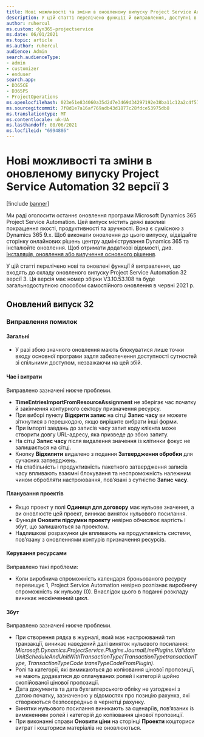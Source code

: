 ```yaml
---
title: Нові можливості та зміни в оновленому випуску Project Service Automation 32 версії 3
description: У цій статті перелічено функції й виправлення, доступні в оновленому випуску Project Service Automation 32, версії 3.
author: ruhercul
ms.custom: dyn365-projectservice
ms.date: 06/01/2021
ms.topic: article
ms.author: ruhercul
audience: Admin
search.audienceType:
- admin
- customizer
- enduser
search.app:
- D365CE
- D365PS
- ProjectOperations
ms.openlocfilehash: 023e51e834060a35d2d7e3469d34297192e38ba11c12a2c4f57424213aba44ba
ms.sourcegitcommit: 7f8d1e7a16af769adb43d1877c28fdce53975db8
ms.translationtype: MT
ms.contentlocale: uk-UA
ms.lasthandoff: 08/06/2021
ms.locfileid: "6994886"
---
```

# <a name="whats-new-or-changed-in-project-service-automation-update-release-32-v3"></a>Нові можливості та зміни в оновленому випуску Project Service Automation 32 версії 3

[!include [banner](../includes/psa-now-project-operations.md)]

Ми раді оголосити останнє оновлення програми Microsoft Dynamics 365 Project Service Automation. Цей випуск містить деякі важливі покращення якості, продуктивності та зручності. Вона є сумісною з Dynamics 365 9.x. Щоб виконати оновлення до цього випуску, відвідайте сторінку онлайнових рішень центру адміністрування Dynamics 365 та інсталюйте оновлення. Щоб отримати додаткові відомості, див. [Інсталяція, оновлення або вилучення основного рішення](/power-platform/admin/install-remove-preferred-solution).

У цій статті перелічено нові та оновлені функції й виправлення, що входять до складу оновленого випуску Project Service Automation 32 версії 3. Ця версія має номер збірки V3.10.53.108 та буде загальнодоступною способом самостійного оновлення в червні 2021 р.

## <a name="update-release-32"></a>Оновлений випуск 32

### <a name="bug-fixes"></a>Виправлення помилок

#### <a name="general"></a>Загальні

- У разі збою значного оновлення мають блокуватися лише точки входу основної програми задля забезпечення доступності сутностей зі спільними доступом, незважаючи на цей збій.

#### <a name="time-and-expense"></a>Час і витрати

Виправлено зазначені нижче проблеми.

- **TimeEntriesImportFromResourceAssignment** не зберігає час початку й закінчення контурного сектору призначення ресурсу.
- При виборі пункту **Відкрити запис** на сітці **Запис часу** ви можете зіткнутися з перешкодою, якщо вирішите вибрати інші форми.
- При імпорті завдань до записів часу запит коду клієнта може створити довгу URL-адресу, яка призведе до збою запиту.
- На сітці **Запис часу** після видалення значення із клітинки фокус не залишається на сітці.
- Кнопку **Відхилити** видалено з подання **Затвердження обробки** для сучасних затверджень.
- На стабільність і продуктивність пакетного затвердження записів часу впливають взаємні блокування та неспроможність належним чином обробляти настроювання, пов’язані з сутністю **Запис часу**.

#### <a name="project-planning"></a>Планування проектів

- Якщо проект у полі **Одиниця для договору** має нульове значення, а ви оновлюєте цей проект, виникає виняток нульового посилання.
- Функція **Оновити підсумки проекту** невірно обчислює вартість і збут, що залишаються за проектом.
- Надлишкові розрахунки цін впливають на продуктивність системи, пов’язану з оновленнями контурів призначення ресурсів.

#### <a name="resource-management"></a>Керування ресурсами

Виправлено такі проблеми:

- Коли виробнича спроможність календаря броньованого ресурсу перевищує 1, Project Service Automation невірно розпізнає виробничу спроможність як нульову (0). Внаслідок цього в поданні розкладу виникає нескінченний цикл.

#### <a name="sales"></a>Збут

Виправлено зазначені нижче проблеми.

- При створення рядка в журналі, який має настроюваний тип транзакції, виникає наведений далі виняток нульового посилання: *Microsoft.Dynamics.ProjectService.Plugins.JournalLinePlugins.ValidateUnitScheduleAndUnitWithTransactionType(TransactionTypetransactionType, TransactionTypeCode transTypeCodeFromPlugin)*.
- Ролі та категорії, які вимикаються до копіювання цінової пропозиції, не мають додаватися до оплачуваних ролей і категорій щойно скопійованої цінової пропозиції.
- Дата документа та дата бухгалтерського обліку не узгоджені з датою початку, зазначеною у відомостях про позицію рахунка, які створюються безпосередньо в чернетці рахунку.
- Винятки нульового посилання виникають за сценаріїв, пов’язаних із вимкненням ролей і категорій до копіювання цінової пропозиції.
- При виконанні справи **Оновити ціни** на сторінці **Проекти** кошториси витрат і кошториси матеріалів не оновлюються.
